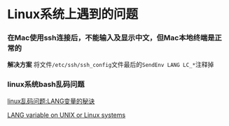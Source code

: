 # Linux系统上遇到的问题

### 在Mac使用ssh连接后，不能输入及显示中文，但Mac本地终端是正常的

**解决方案**
将文件`/etc/ssh/ssh_config`文件最后的`SendEnv LANG LC_*`注释掉

### linux系统bash乱码问题

[linux乱码问题:LANG变量的秘诀](https://www.cnblogs.com/huangpeng/archive/2009/02/20/1394882.html)


[LANG variable on UNIX or Linux systems](https://www.ibm.com/docs/en/sva/7.0.0?topic=SSPREK_7.0.0/com.ibm.isam.doc_70/gsk_capicmd_user19.htm)